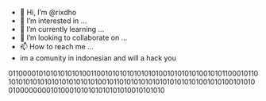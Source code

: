 - 👋 Hi, I’m @rixdho
- 👀 I’m interested in ...
- 🌱 I’m currently learning ...
- 💞️ I’m looking to collaborate on ...
- 📫 How to reach me ...
- im a comunity in indonesian and will a hack you
<!---
rixdho/rixdho is a ✨ special ✨ repository because its `README.md` (this file) appears on your GitHub profile.
You can click the Preview link to take a look at your changes.
--->
011000010101010101010011001010101010101010010101010100101011000101101010101010101010101010101001011010101010101010101010100101010010101001000000001010001010101010101010010101010
